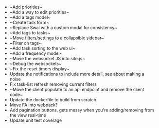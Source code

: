 - ~Add priorities~
- ~Add a way to edit priorities~
- ~Add a tags model~
- ~Create task form~
- ~Replace Swal with a custom modal for consistency~
- ~Add tags to tasks~
- ~Move filters/settings to a collapsible sidebar~
- ~Filter on tags~
- ~Add task sorting to the web ui~
- ~Add a frequency model~
- ~Move the websocket JS into site.js~
- ~Debug the websockets~
- ~Fix the reset timers display~
- Update the notifications to include more detail, see about making a noise
- Fix task-list refresh removing current filters
- ~Move the client populate to an api endpoint and remove the client code~
- Update the dockerfile to build from scratch
- Move FA into webpack?
- Add pagination buttons, gets messy when you're adding/removing from the view real-time
- Update unit test coverage
